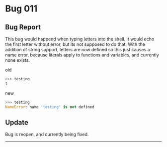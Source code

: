 # Bug 011

## Bug Report

This bug would happend when typing letters into the shell. It would echo the first letter without error, but its not supposed to do that. With the addition of string support, letters are now defined so this just causes a name error, because literals apply to functions and variables, and currently none exists.

old

```py
>>> testing
t
```

new

```py
>>> testing
NameError: name 'testing' is not defined
```

## Update

Bug is reopen, and currently being fixed.

___
